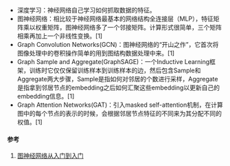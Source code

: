 * 深度学习：神经网络自己学习如何抓取数据的特征。
* 图神经网络：相比较于神经网络最基本的网络结构全连接层（MLP），特征矩阵乘以权重矩阵，图神经网络多了一个邻接矩阵。计算形式很简单，三个矩阵相乘再加上一个非线性变换。[1]
* Graph Convolution Networks(GCN)：图神经网络的“开山之作”，它首次将图像处理中的卷积操作简单的用到图结构数据处理中来。[1]
* Graph Sample and Aggregate(GraphSAGE)：一个Inductive Learning框架，训练时它仅仅保留训练样本到训练样本的边，然后包含Sample和Aggregate两大步骤，Sample是指如何对邻居的个数进行采样，Aggregate是指拿到邻居节点的embedding之后如何汇聚这些embedding以更新自己的embedding信息。[1]
* Graph Attention Networks(GAT)：引入masked self-attention机制，在计算图中的每个节点的表示的时候，会根据邻居节点特征的不同来为其分配不同的权值。[1]

#### 参考

1. [图神经网络从入门到入门 ](https://zhuanlan.zhihu.com/p/136521625)

